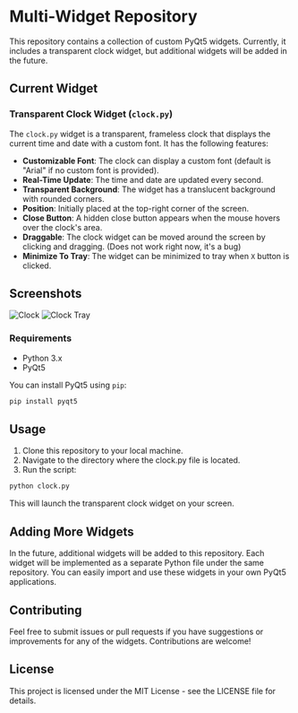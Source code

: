 # Multi-Widget Repository

This repository contains a collection of custom PyQt5 widgets. Currently, it includes a transparent clock widget, but additional widgets will be added in the future.

## Current Widget

### Transparent Clock Widget (`clock.py`)

The `clock.py` widget is a transparent, frameless clock that displays the current time and date with a custom font. It has the following features:

- **Customizable Font**: The clock can display a custom font (default is "Arial" if no custom font is provided).
- **Real-Time Update**: The time and date are updated every second.
- **Transparent Background**: The widget has a translucent background with rounded corners.
- **Position**: Initially placed at the top-right corner of the screen.
- **Close Button**: A hidden close button appears when the mouse hovers over the clock's area.
- **Draggable**: The clock widget can be moved around the screen by clicking and dragging. (Does not work right now, it's a bug)
- **Minimize To Tray**: The widget can be minimized to tray when `X` button is clicked.

## Screenshots
![Clock](https://imgur.com/ZYPijfD.png)
![Clock Tray](https://imgur.com/HkxfTl9.png)

### Requirements

- Python 3.x
- PyQt5

You can install PyQt5 using `pip`:
```bash
pip install pyqt5
```

## Usage
1. Clone this repository to your local machine.
2. Navigate to the directory where the clock.py file is located.
3. Run the script:
 ```bash
 python clock.py
 ```
 This will launch the transparent clock widget on your screen.

## Adding More Widgets
In the future, additional widgets will be added to this repository. Each widget will be implemented as a separate Python file under the same repository. You can easily import and use these widgets in your own PyQt5 applications.

## Contributing
Feel free to submit issues or pull requests if you have suggestions or improvements for any of the widgets. Contributions are welcome!

## License
This project is licensed under the MIT License - see the LICENSE file for details.